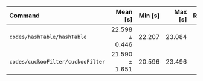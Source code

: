 | Command | Mean [s] | Min [s] | Max [s] | Relative |
|:---|---:|---:|---:|---:|
| `codes/hashTable/hashTable` | 22.598 ± 0.446 | 22.207 | 23.084 | 1.05 ± 0.08 |
| `codes/cuckooFilter/cuckooFilter` | 21.590 ± 1.651 | 20.596 | 23.496 | 1.00 |

